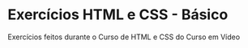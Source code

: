 # Exercícios HTML e CSS - Básico
 Exercícios feitos durante o Curso de HTML e CSS do Curso em Vídeo

